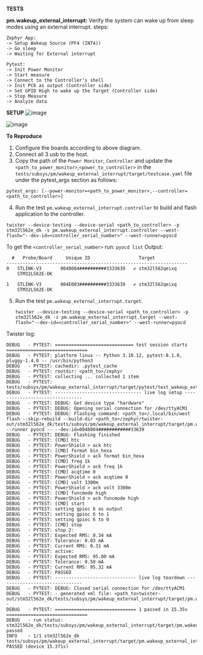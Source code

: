 **TESTS**

**pm.wakeup_external_interrupt:** Verify the system can wake up from sleep modes using an external interrupt.
steps:
```
Zephyr App:
-> Setup Wakeup Source (PF4 (INT4))
-> Go sleep
-> Waiting for External interrupt

Pytest:
-> Init Power Monitor
-> Start measure
-> Connect to the Controller's shell
-> Init PC6 as output (Controller side)
-> Set GPIO High to wake up the Target (Controller side)
-> Stop Measure
-> Analyze data
```

**SETUP**
![image](https://github.com/user-attachments/assets/493adb86-cf78-4577-a10e-5f3b24c6fef7)

![image](https://github.com/user-attachments/assets/2627f4ce-81a2-4e61-8a58-9deeaf6aa6d9)

**To Reproduce**
1. Configure the boards according to above diagram.
2. Connect all 3 usb to the host.
3. Copy the path of the `Power Monitor`, `Controller` and update the `<path_to_power_monitor>`,`<power_to_controller>` in the `tests/subsys/pm/wakeup_external_interrupt/target/testcase.yaml` file
    under the pytest_args section as follows:

`pytest_args: [--power-monitor=<path_to_power_monitor>,--controller=<path_to_controller>]`

4. Run the test `pm.wakeup_external_interrupt.controller` to build and flash application to the controller.
  ```
  twister --device-testing --device-serial <path_to_controller> -p stm32l562e_dk -s pm.wakeup_external_interrupt.controller --west-flash="--dev-id=<controller_serial_number>" --west-runner=pyocd
  ```

  To get the `<controller_serial_number>` run:
  `pyocd list`
  Output:
  ```
    #   Probe/Board     Unique ID                  Target
-------------------------------------------------------------------
  0   STLINK-V3       0048004##########3333639   ✔︎ stm32l562qeixq
      STM32L562E-DK

  1   STLINK-V3       004E003##########3333639   ✔︎ stm32l562qeixq
      STM32L562E-DK
  ```

5. Run the test `pm.wakeup_external_interrupt.target`.

   ```
   twister --device-testing --device-serial <path_to_controller> -p stm32l562e_dk -s pm.wakeup_external_interrupt.target --west-flash="--dev-id=<controller_serial_number>" --west-runner=pyocd
   ```

Twister log:
```
DEBUG   - PYTEST: ============================= test session starts ==============================
DEBUG   - PYTEST: platform linux -- Python 3.10.12, pytest-8.1.0, pluggy-1.4.0 -- /usr/bin/python3
DEBUG   - PYTEST: cachedir: .pytest_cache
DEBUG   - PYTEST: rootdir: <path_to>/zephyr
DEBUG   - PYTEST: collecting ... collected 1 item
DEBUG   - PYTEST: tests/subsys/pm/wakeup_external_interrupt/target/pytest/test_wakeup_external_interrupt.py::test_wakeup_external_interrupt
DEBUG   - PYTEST: -------------------------------- live log setup --------------------------------
DEBUG   - PYTEST: DEBUG: Get device type "hardware"
DEBUG   - PYTEST: DEBUG: Opening serial connection for /dev/ttyACM1
DEBUG   - PYTEST: DEBUG: Flashing command: <path_to>/.local/bin/west flash --skip-rebuild --build-dir <path_to>/zephyr/twister-out/stm32l562e_dk/tests/subsys/pm/wakeup_external_interrupt/target/pm.wakeup_external_interrupt.target --runner pyocd -- --dev-id=0048004############33639
DEBUG   - PYTEST: DEBUG: Flashing finished
DEBUG   - PYTEST: [CMD] htc
DEBUG   - PYTEST: PowerShield > ack htc
DEBUG   - PYTEST: [CMD] format bin_hexa
DEBUG   - PYTEST: PowerShield > ack format bin_hexa
DEBUG   - PYTEST: [CMD] freq 1k
DEBUG   - PYTEST: PowerShield > ack freq 1k
DEBUG   - PYTEST: [CMD] acqtime 0
DEBUG   - PYTEST: PowerShield > ack acqtime 0
DEBUG   - PYTEST: [CMD] volt 3300m
DEBUG   - PYTEST: PowerShield > ack volt 3300m
DEBUG   - PYTEST: [CMD] funcmode high
DEBUG   - PYTEST: PowerShield > ack funcmode high
DEBUG   - PYTEST: [CMD] start
DEBUG   - PYTEST: setting gpioc 6 as output
DEBUG   - PYTEST: setting gpioc 6 to 1
DEBUG   - PYTEST: setting gpioc 6 to 0
DEBUG   - PYTEST: [CMD] stop
DEBUG   - PYTEST: stop 2:
DEBUG   - PYTEST: Expected RMS: 0.34 mA
DEBUG   - PYTEST: Tolerance: 0.03 mA
DEBUG   - PYTEST: Current RMS: 0.31 mA
DEBUG   - PYTEST: active:
DEBUG   - PYTEST: Expected RMS: 95.00 mA
DEBUG   - PYTEST: Tolerance: 9.50 mA
DEBUG   - PYTEST: Current RMS: 95.32 mA
DEBUG   - PYTEST: PASSED
DEBUG   - PYTEST: ------------------------------ live log teardown -------------------------------
DEBUG   - PYTEST: DEBUG: Closed serial connection for /dev/ttyACM1
DEBUG   - PYTEST: - generated xml file: <path_to>twister-out/stm32l562e_dk/tests/subsys/pm/wakeup_external_interrupt/target/pm.wakeup_external_interrupt.target/report.xml -
DEBUG   - PYTEST: ============================== 1 passed in 15.35s ==============================
DEBUG   - run status: stm32l562e_dk/tests/subsys/pm/wakeup_external_interrupt/target/pm.wakeup_external_interrupt.target passed
INFO    - 1/1 stm32l562e_dk             tests/subsys/pm/wakeup_external_interrupt/target/pm.wakeup_external_interrupt.target PASSED (device 15.371s)
```
